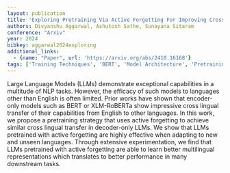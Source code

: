 ```yaml
---
layout: publication
title: 'Exploring Pretraining Via Active Forgetting For Improving Cross Lingual Transfer For Decoder Language Models'
authors: Divyanshu Aggarwal, Ashutosh Sathe, Sunayana Sitaram
conference: "Arxiv"
year: 2024
bibkey: aggarwal2024exploring
additional_links:
  - {name: "Paper", url: 'https://arxiv.org/abs/2410.16168'}
tags: ['Training Techniques', 'BERT', 'Model Architecture', 'Pretraining Methods']
---
```

Large Language Models (LLMs) demonstrate exceptional capabilities in a multitude of NLP tasks. However, the efficacy of such models to languages other than English is often limited. Prior works have shown that encoder-only models such as BERT or XLM-RoBERTa show impressive cross lingual transfer of their capabilities from English to other languages. In this work, we propose a pretraining strategy that uses active forgetting to achieve similar cross lingual transfer in decoder-only LLMs. We show that LLMs pretrained with active forgetting are highly effective when adapting to new and unseen languages. Through extensive experimentation, we find that LLMs pretrained with active forgetting are able to learn better multilingual representations which translates to better performance in many downstream tasks.
